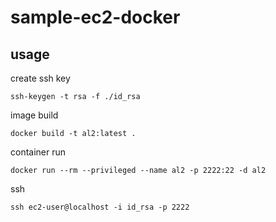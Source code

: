 # sample-ec2-docker

## usage

create ssh key
```
ssh-keygen -t rsa -f ./id_rsa
```

image build
```
docker build -t al2:latest .
```

container run
```
docker run --rm --privileged --name al2 -p 2222:22 -d al2
```

ssh
```
ssh ec2-user@localhost -i id_rsa -p 2222
```
